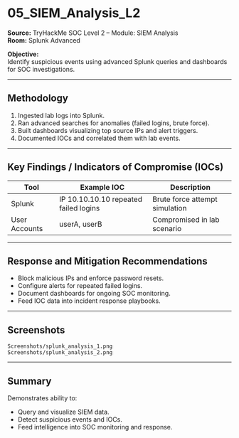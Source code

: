# 05_SIEM_Analysis_L2

**Source:** TryHackMe SOC Level 2 – Module: SIEM Analysis  
**Room:** Splunk Advanced

**Objective:**  
Identify suspicious events using advanced Splunk queries and dashboards for SOC investigations.

---

## Methodology

1. Ingested lab logs into Splunk.  
2. Ran advanced searches for anomalies (failed logins, brute force).  
3. Built dashboards visualizing top source IPs and alert triggers.  
4. Documented IOCs and correlated them with lab events.

---

## Key Findings / Indicators of Compromise (IOCs)

| Tool | Example IOC | Description |
|------|-------------|-------------|
| Splunk | IP 10.10.10.10 repeated failed logins | Brute force attempt simulation |
| User Accounts | userA, userB | Compromised in lab scenario |

---

## Response and Mitigation Recommendations

- Block malicious IPs and enforce password resets.  
- Configure alerts for repeated failed logins.  
- Document dashboards for ongoing SOC monitoring.  
- Feed IOC data into incident response playbooks.

---

## Screenshots

`Screenshots/splunk_analysis_1.png`  
`Screenshots/splunk_analysis_2.png`

---

## Summary

Demonstrates ability to:

- Query and visualize SIEM data.  
- Detect suspicious events and IOCs.  
- Feed intelligence into SOC monitoring and response.
